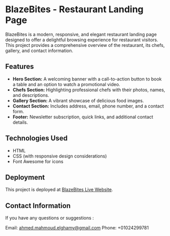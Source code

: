 # BlazeBites - Restaurant Landing Page

BlazeBites is a modern, responsive, and elegant restaurant landing page designed to offer a delightful browsing experience for restaurant visitors. This project provides a comprehensive overview of the restaurant, its chefs, gallery, and contact information.

## Features
- **Hero Section:** A welcoming banner with a call-to-action button to book a table and an option to watch a promotional video.
- **Chefs Section:** Highlighting professional chefs with their photos, names, and descriptions.
- **Gallery Section:** A vibrant showcase of delicious food images.
- **Contact Section:** Includes address, email, phone number, and a contact form.
- **Footer:** Newsletter subscription, quick links, and additional contact details.

## Technologies Used
- HTML
- CSS (with responsive design considerations)
- Font Awesome for icons


## Deployment
This project is deployed at [BlazeBites Live Website](https://github.com/ahmed-elgihamy/BlazeBites).

## Contact Information
If you have any questions or suggestions :

Email: ahmed.mahmoud.elghamy@gmail.com
Phone: +01024299781
